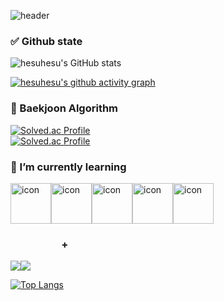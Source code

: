 ![header](https://capsule-render.vercel.app/api?type=waving&color=gradient&height=250&section=header&text=hesuhesu&fontSize=90)

### ✅ Github state

![hesuhesu's GitHub stats](https://github-readme-stats.vercel.app/api?username=hesuhesu&show_icons=true&theme=transparent)

[![hesuhesu's github activity graph](https://github-readme-activity-graph.cyclic.app/graph?username=hesuhesu&bg_color=FAFAFA&color=708090&line=24292e&point=24292e&area=true&custom_title=Contribute%20graph&border=true)](https://github.com/hesuhesu/github-readme-activity-graph)

### 🚩 Baekjoon Algorithm

[![Solved.ac Profile](http://mazassumnida.wtf/api/mini/generate_badge?boj=hesuhesu)](https://solved.ac/hesuhesu)<br/>
[![Solved.ac Profile](http://mazassumnida.wtf/api/generate_badge?boj=hesuhesu)](https://solved.ac/hesuhesu)<br/>

### 🌱 I’m currently learning 

<div style="display: flex; align-items: flex-start;"><img src="https://techstack-generator.vercel.app/python-icon.svg" alt="icon" width="65" height="65" /><img src="https://techstack-generator.vercel.app/java-icon.svg" alt="icon" width="65" height="65" /><img src="https://techstack-generator.vercel.app/js-icon.svg" alt="icon" width="65" height="65" /><img src="https://techstack-generator.vercel.app/mysql-icon.svg" alt="icon" width="65" height="65" /><img src="https://techstack-generator.vercel.app/github-icon.svg" alt="icon" width="65" height="65" /></div>


###  &nbsp;&nbsp;&nbsp;&nbsp;&nbsp;&nbsp;&nbsp;&nbsp;&nbsp;&nbsp;&nbsp;&nbsp;&nbsp;&nbsp;&nbsp;&nbsp;&nbsp;&nbsp;&nbsp;&nbsp;&nbsp;+                                


<img src="https://img.shields.io/badge/C-A8B9CC?style=for-the-badge&logo=C&logoColor=white"><img src="https://img.shields.io/badge/Spring-6DB33F?style=for-the-badge&logo=Spring&logoColor=white">

[![Top Langs](https://github-readme-stats.vercel.app/api/top-langs/?username=hesuhesu&langs_count=8)](https://github.com/hesuhesu/github-readme-stats)




<!-- 
- 🤔 I’m looking for help with
- 👯 I’m looking to collaborate on ...
- 🔭 I’m currently working on ...
- 💬 Ask me about ...
- 📫 How to reach me: ...
- 😄 Pronouns: ...
- ⚡ Fun fact: ... 
**hesuhesu/hesuhesu** is a ✨ _special_ ✨ repository because its `README.md` (this file) appears on your GitHub profile.
-->
